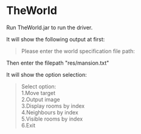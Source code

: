 # TheWorld
Run TheWorld.jar to run the driver.

It will show the following output at first:

>Please enter the world specification file path:
> 
Then enter the filepath "res/mansion.txt"


It will show the option selection:
>Select option:  
1.Move target   
2.Output image  
3.Display rooms by index  
4.Neighbours by index  
5.Visible rooms by index  
6.Exit

